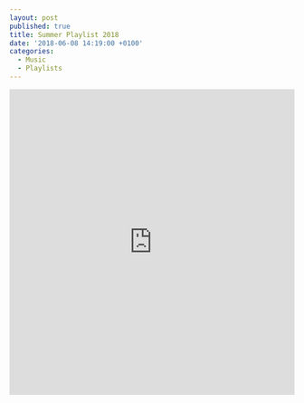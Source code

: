 ```yaml
---
layout: post
published: true
title: Summer Playlist 2018
date: '2018-06-08 14:19:00 +0100'
categories:
  - Music
  - Playlists
---
```


<iframe src="https://open.spotify.com/embed/user/oliverlorton/playlist/4EFLHjqVoZzGzA1jxne0fF" width="100%" height="540px" frameborder="0" allowtransparency="true"></iframe>
